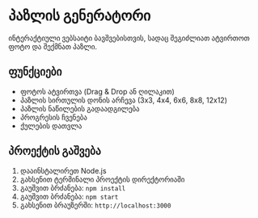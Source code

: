 # პაზლის გენერატორი

ინტერაქტიული ვებსაიტი ბავშვებისთვის, სადაც შეგიძლიათ ატვირთოთ ფოტო და შექმნათ პაზლი.

## ფუნქციები

- ფოტოს ატვირთვა (Drag & Drop ან ღილაკით)
- პაზლის სირთულის დონის არჩევა (3x3, 4x4, 6x6, 8x8, 12x12)
- პაზლის ნაწილების გადაადგილება
- პროგრესის ჩვენება
- ქულების დათვლა

## პროექტის გაშვება

1. დააინსტალირეთ Node.js
2. გახსენით ტერმინალი პროექტის დირექტორიაში
3. გაუშვით ბრძანება: `npm install`
4. გაუშვით ბრძანება: `npm start`
5. გახსენით ბრაუზერში: `http://localhost:3000`
